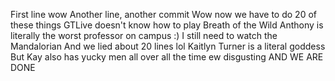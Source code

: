 First line wow
Another line, another commit
Wow now we have to do 20  of these things
GTLive doesn't know how to play Breath of the Wild
Anthony is literally the worst professor on campus :)
I still need to watch the Mandalorian
And we lied about 20 lines lol
Kaitlyn Turner is a literal goddess
But Kay also has yucky men all over all the time ew disgusting
AND WE ARE DONE